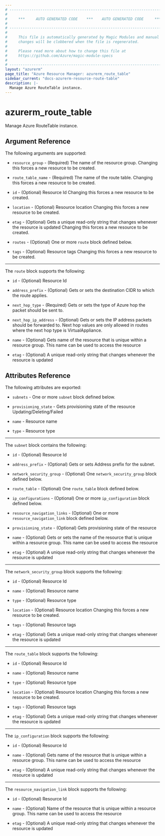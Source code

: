 ```yaml
---
# ----------------------------------------------------------------------------
#
#     ***     AUTO GENERATED CODE    ***    AUTO GENERATED CODE     ***
#
# ----------------------------------------------------------------------------
#
#     This file is automatically generated by Magic Modules and manual
#     changes will be clobbered when the file is regenerated.
#
#     Please read more about how to change this file at
#     https://github.com/Azure/magic-module-specs
#
# ----------------------------------------------------------------------------
layout: "azurerm"
page_title: "Azure Resource Manager: azurerm_route_table"
sidebar_current: "docs-azurerm-resource-route-table"
description: |-
  Manage Azure RouteTable instance.
---
```


# azurerm_route_table

Manage Azure RouteTable instance.


## Argument Reference

The following arguments are supported:

* `resource_group` - (Required) The name of the resource group. Changing this forces a new resource to be created.

* `route_table_name` - (Required) The name of the route table. Changing this forces a new resource to be created.

* `id` - (Optional) Resource Id Changing this forces a new resource to be created.

* `location` - (Optional) Resource location Changing this forces a new resource to be created.

* `etag` - (Optional) Gets a unique read-only string that changes whenever the resource is updated Changing this forces a new resource to be created.

* `routes` - (Optional) One or more `route` block defined below.

* `tags` - (Optional) Resource tags Changing this forces a new resource to be created.

---

The `route` block supports the following:

* `id` - (Optional) Resource Id

* `address_prefix` - (Optional) Gets or sets the destination CIDR to which the route applies.

* `next_hop_type` - (Required) Gets or sets the type of Azure hop the packet should be sent to.

* `next_hop_ip_address` - (Optional) Gets or sets the IP address packets should be forwarded to. Next hop values are only allowed in routes where the next hop type is VirtualAppliance.

* `name` - (Optional) Gets name of the resource that is unique within a resource group. This name can be used to access the resource

* `etag` - (Optional) A unique read-only string that changes whenever the resource is updated

## Attributes Reference

The following attributes are exported:

* `subnets` - One or more `subnet` block defined below.

* `provisioning_state` - Gets provisioning state of the resource Updating/Deleting/Failed

* `name` - Resource name

* `type` - Resource type


---

The `subnet` block contains the following:

* `id` - (Optional) Resource Id

* `address_prefix` - (Optional) Gets or sets Address prefix for the subnet.

* `network_security_group` - (Optional) One `network_security_group` block defined below.

* `route_table` - (Optional) One `route_table` block defined below.

* `ip_configurations` - (Optional) One or more `ip_configuration` block defined below.

* `resource_navigation_links` - (Optional) One or more `resource_navigation_link` block defined below.

* `provisioning_state` - (Optional) Gets provisioning state of the resource

* `name` - (Optional) Gets or sets the name of the resource that is unique within a resource group. This name can be used to access the resource

* `etag` - (Optional) A unique read-only string that changes whenever the resource is updated


---

The `network_security_group` block supports the following:

* `id` - (Optional) Resource Id

* `name` - (Optional) Resource name

* `type` - (Optional) Resource type

* `location` - (Optional) Resource location Changing this forces a new resource to be created.

* `tags` - (Optional) Resource tags

* `etag` - (Optional) Gets a unique read-only string that changes whenever the resource is updated

---

The `route_table` block supports the following:

* `id` - (Optional) Resource Id

* `name` - (Optional) Resource name

* `type` - (Optional) Resource type

* `location` - (Optional) Resource location Changing this forces a new resource to be created.

* `tags` - (Optional) Resource tags

* `etag` - (Optional) Gets a unique read-only string that changes whenever the resource is updated

---

The `ip_configuration` block supports the following:

* `id` - (Optional) Resource Id

* `name` - (Optional) Gets name of the resource that is unique within a resource group. This name can be used to access the resource

* `etag` - (Optional) A unique read-only string that changes whenever the resource is updated

---

The `resource_navigation_link` block supports the following:

* `id` - (Optional) Resource Id

* `name` - (Optional) Name of the resource that is unique within a resource group. This name can be used to access the resource

* `etag` - (Optional) A unique read-only string that changes whenever the resource is updated
